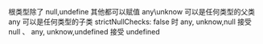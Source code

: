 根类型除了 null,undefine 其他都可以赋值
any\unknow 可以是任何类型的父类
any 可以是任何类型的子类
strictNullChecks: false 时 any, unknow,null 接受 null 、 any, unknow,undefined 接受 undefined
